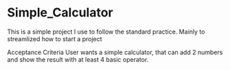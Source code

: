 # Simple_Calculator
This is a simple project I use to follow the standard practice. Mainly to streamlized how to start a project

Acceptance Criteria
 User wants a simple calculator, that can add 2 numbers and show the result with at least 4 basic operator.
